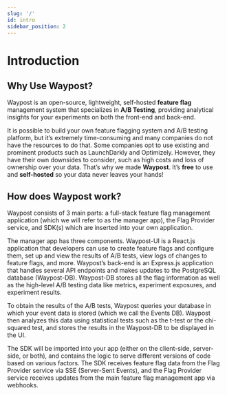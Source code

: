 ```yaml
---
slug: '/'
id: intro
sidebar_position: 2
---
```

# Introduction

## Why Use Waypost?

Waypost is an open-source, lightweight, self-hosted **feature flag** management system that specializes in **A/B Testing**, providing analytical insights for your experiments on both the front-end and back-end.

It is possible to build your own feature flagging system and A/B testing platform, but it’s extremely time-consuming and many companies do not have the resources to do that. Some companies opt to use existing and prominent products such as LaunchDarkly and Optimizely. However, they have their own downsides to consider, such as high costs and loss of ownership over your data.  That’s why we made **Waypost**. It’s **free** to use and **self-hosted** so your data never leaves your hands!

## How does Waypost work?

Waypost consists of 3 main parts: a full-stack feature flag management application (which we will refer to as the manager app), the Flag Provider service, and SDK(s) which are inserted into your own application.

The manager app has three components. Waypost-UI is a React.js application that developers can use to create feature flags and configure them, set up and view the results of A/B tests, view logs of changes to feature flags, and more. Waypost’s back-end is an Express.js application that handles several API endpoints and makes updates to the PostgreSQL database (Waypost-DB). Waypost-DB stores all the flag information as well as the high-level A/B testing data like metrics, experiment exposures, and experiment results.

To obtain the results of the A/B tests, Waypost queries your database in which your event data is stored (which we call the Events DB). Waypost then analyzes this data using statistical tests such as the t-test or the chi-squared test, and stores the results in the Waypost-DB to be displayed in the UI.

The SDK will be imported into your app (either on the client-side, server-side, or both), and contains the logic to serve different versions of code based on various factors. The SDK receives feature flag data from the Flag Provider service via SSE (Server-Sent Events), and the Flag Provider service receives updates from the main feature flag management app via webhooks.